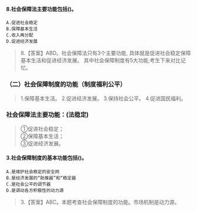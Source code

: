 #### 8.社会保障法主要功能包括()。
    A.促进社会稳定
    B.保障基本生活
    C.收入再分配
    D.促进经济发展
>   8.【答案】ABD。社会保障法只有3个主要功能,
具体就是促进社会稳定保障基本生活和促进经济发展。
其中社会保障制度有5大功能,考生下来对比记忆。

### （二）社会保障制度的功能（制度福利公平）
>   1.保障基本生活。
    2.促进经济发展。
    3.保持社会公平。
    4.促进国民福利。
   
### 社会保障法主要功能：(法稳定)
>   ①促进社会稳定；   
    ②保障基本生活；   
    ③促进经济发展。   
    
#### 3.社会保障制度的基本功能包括()。
    A.是维护社会稳定的安全网
    B.是经济发展的“助推器”和“稳定器
    C.是社会公平的调节器
    D.是调动各方积极性的动力源
>   3.【答案】ABC。本题考查社会保障制度的功能。市场机制是动力源。
















    